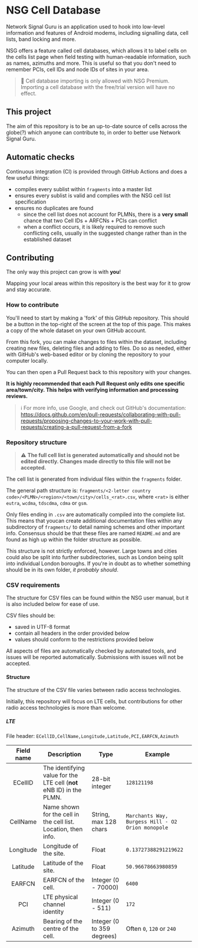 # NSG Cell Database

Network Signal Guru is an application used to hook into low-level information and features of Android modems, including signalling data, cell lists, band locking and more.

NSG offers a feature called cell databases, which allows it to label cells on the cells list page when field testing with human-readable information, such as names, azimuths and more. This is useful so that you don't need to remember PCIs, cell IDs and node IDs of sites in your area.

> 🤑 Cell database importing is only allowed with NSG Premium. Importing a cell database with the free/trial version will have no effect.

## This project

The aim of this repository is to be an up-to-date source of cells across the globe(?) which anyone can contribute to, in order to better use Network Signal Guru.

## Automatic checks

Continuous integration (CI) is provided through GitHub Actions and does a few useful things:

- compiles every sublist within `fragments` into a master list
- ensures every sublist is valid and complies with the NSG cell list specification
- ensures no duplicates are found
  - since the cell list does not account for PLMNs, there is a **very small** chance that two Cell IDs + ARFCNs + PCIs can conflict
  - when a conflict occurs, it is likely required to remove such conflicting cells, usually in the suggested change rather than in the established dataset

## Contributing

The only way this project can grow is with **you**!

Mapping your local areas within this repository is the best way for it to grow and stay accurate.

### How to contribute

You'll need to start by making a 'fork' of this GitHub repository. This should be a button in the top-right of the screen at the top of this page. This makes a copy of the whole dataset on your own GitHub account.

From this fork, you can make changes to files within the dataset, including creating new files, deleting files and adding to files. Do so as needed, either with GitHub's web-based editor or by cloning the repository to your computer locally.

You can then open a Pull Request back to this repository with your changes.

**It is highly recommended that each Pull Request only edits one specific area/town/city. This helps with verifying information and processing reviews.**

> ℹ️ For more info, use Google, and check out GitHub's documentation: https://docs.github.com/en/pull-requests/collaborating-with-pull-requests/proposing-changes-to-your-work-with-pull-requests/creating-a-pull-request-from-a-fork

### Repository structure

> ⚠️ **The full cell list is generated automatically and should not be edited directly. Changes made directly to this file will not be accepted.**

The cell list is generated from individual files within the `fragments` folder.

The general path structure is: `fragments/<2-letter country code>/<PLMN>/<region>/<town/city>/cells_<rat>.csv`, where `<rat>` is either `eutra`, `wcdma`, `tdscdma`, `cdma` or `gsm`.

Only files ending in `.csv` are automatically compiled into the complete list. This means that youcan create additional documentation files within any subdirectory of `fragments/` to detail naming schemes and other important info. Consensus should be that these files are named `README.md` and are found as high up within the folder structure as possible.

This structure is not strictly enforced, however. Large towns and cities could also be split into further subdirectories, such as London being split into individual London boroughs. If you're in doubt as to whether something should be in its own folder, _it probably should_.

### CSV requirements

The structure for CSV files can be found within the NSG user manual, but it is also included below for ease of use.

CSV files should be:

- saved in UTF-8 format
- contain all headers in the order provided below
- values should conform to the restrictions provided below

All aspects of files are automatically checked by automated tools, and issues will be reported automatically. Submissions with issues will not be accepted.

#### Structure

The structure of the CSV file varies between radio access technologies.

Initially, this repository will focus on LTE cells, but contributions for other radio access technologies is more than welcome.

##### LTE

File header: `ECellID,CellName,Longitude,Latitude,PCI,EARFCN,Azimuth`

| Field name | Description                                                          | Type                       | Example                                           |
| :--------: | -------------------------------------------------------------------- | -------------------------- | ------------------------------------------------- |
|  ECellID   | The identifying value for the LTE cell (**not** eNB ID) in the PLMN. | 28-bit integer             | `128121198`                                       |
|  CellName  | Name shown for the cell in the cell list. Location, then info.       | String, max 128 chars      | `Marchants Way, Burgess Hill - O2 Orion monopole` |
| Longitude  | Longitude of the site.                                               | Float                      | `0.13727388291219622`                             |
|  Latitude  | Latitude of the site.                                                | Float                      | `50.96678663980859`                               |
|   EARFCN   | EARFCN of the cell.                                                  | Integer (0 - 70000)        | `6400`                                            |
|    PCI     | LTE physical channel identity                                        | Integer (0 - 511)          | `172`                                             |
|  Azimuth   | Bearing of the centre of the cell.                                   | Integer (0 to 359 degrees) | Often `0`, `120` or `240`                         |

